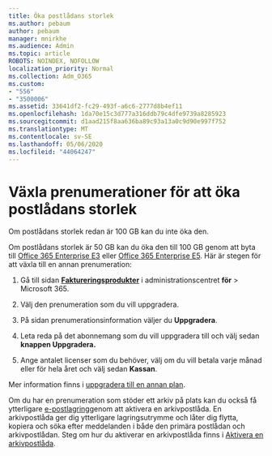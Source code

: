 ```yaml
---
title: Öka postlådans storlek
ms.author: pebaum
author: pebaum
manager: mnirkhe
ms.audience: Admin
ms.topic: article
ROBOTS: NOINDEX, NOFOLLOW
localization_priority: Normal
ms.collection: Adm_O365
ms.custom:
- "556"
- "3500006"
ms.assetid: 33641df2-fc29-493f-a6c6-2777d8b4ef11
ms.openlocfilehash: 1da70e15c3d777a316ddb79c4dfe9739a8285923
ms.sourcegitcommit: d1aad215f8aa636ba89c93a13a0c9d90e997f752
ms.translationtype: MT
ms.contentlocale: sv-SE
ms.lasthandoff: 05/06/2020
ms.locfileid: "44064247"
---
```

# <a name="switch-subscriptions-to-increase-mailbox-size"></a>Växla prenumerationer för att öka postlådans storlek

Om postlådans storlek redan är 100 GB kan du inte öka den.
  
Om postlådans storlek är 50 GB kan du öka den till 100 GB genom att byta till [Office 365 Enterprise E3](https://products.office.com/business/office-365-enterprise-e3-business-software) eller [Office 365 Enterprise E5](https://products.office.com/business/office-365-enterprise-e5-business-software). Här är stegen för att växla till en annan prenumeration:
  
1. Gå till sidan **[Faktureringsprodukter](https://go.microsoft.com/fwlink/p/?linkid=842054)** i administrationscentret **för** \> Microsoft 365.

2. Välj den prenumeration som du vill uppgradera.

3. På sidan prenumerationsinformation väljer du **Uppgradera**.

4. Leta reda på det abonnemang som du vill uppgradera till och välj sedan **knappen Uppgradera.**

5. Ange antalet licenser som du behöver, välj om du vill betala varje månad eller för hela året och välj sedan **Kassan**.

Mer information finns i [uppgradera till en annan plan](https://docs.microsoft.com/office365/admin/subscriptions-and-billing/upgrade-to-different-plan).

Om du har en prenumeration som stöder ett arkiv på plats kan du också få ytterligare [e-postlagring](https://docs.microsoft.com/office365/servicedescriptions/exchange-online-archiving-service-description/exchange-online-archiving-service-description)genom att aktivera en arkivpostlåda. En arkivpostlåda ger dig ytterligare lagringsutrymme och låter dig flytta, kopiera och söka efter meddelanden i både den primära postlådan och arkivpostlådan. Steg om hur du aktiverar en arkivpostlåda finns i [Aktivera en arkivpostlåda](https://docs.microsoft.com/office365/securitycompliance/enable-archive-mailboxes).